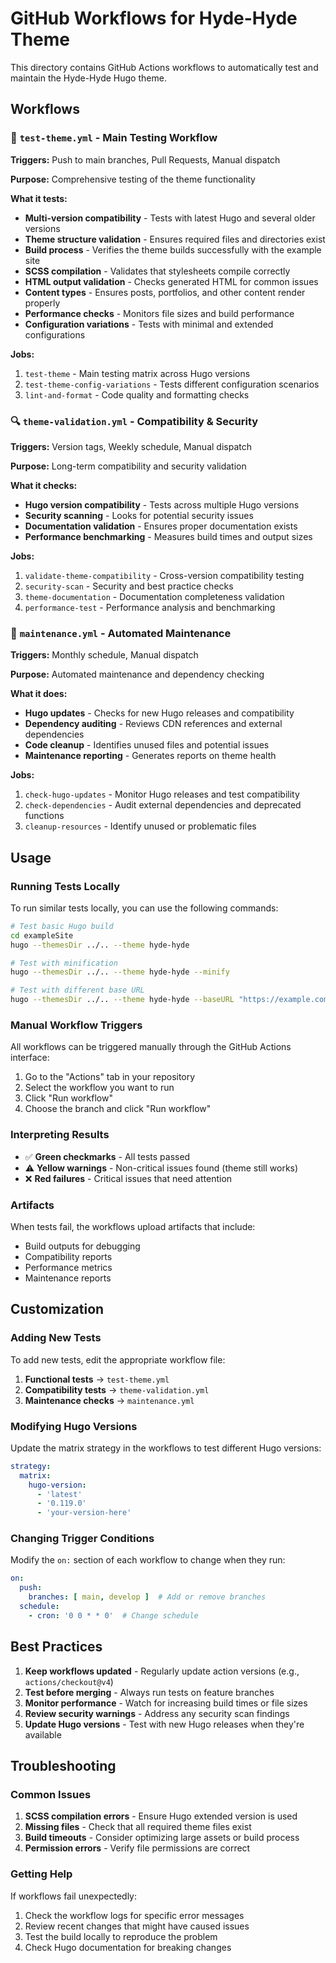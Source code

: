 # GitHub Workflows for Hyde-Hyde Theme

This directory contains GitHub Actions workflows to automatically test and maintain the Hyde-Hyde Hugo theme.

## Workflows

### 🧪 `test-theme.yml` - Main Testing Workflow

**Triggers:** Push to main branches, Pull Requests, Manual dispatch

**Purpose:** Comprehensive testing of the theme functionality

**What it tests:**
- **Multi-version compatibility** - Tests with latest Hugo and several older versions
- **Theme structure validation** - Ensures required files and directories exist
- **Build process** - Verifies the theme builds successfully with the example site
- **SCSS compilation** - Validates that stylesheets compile correctly
- **HTML output validation** - Checks generated HTML for common issues
- **Content types** - Ensures posts, portfolios, and other content render properly
- **Performance checks** - Monitors file sizes and build performance
- **Configuration variations** - Tests with minimal and extended configurations

**Jobs:**
1. `test-theme` - Main testing matrix across Hugo versions
2. `test-theme-config-variations` - Tests different configuration scenarios
3. `lint-and-format` - Code quality and formatting checks

### 🔍 `theme-validation.yml` - Compatibility & Security

**Triggers:** Version tags, Weekly schedule, Manual dispatch

**Purpose:** Long-term compatibility and security validation

**What it checks:**
- **Hugo version compatibility** - Tests across multiple Hugo versions
- **Security scanning** - Looks for potential security issues
- **Documentation validation** - Ensures proper documentation exists
- **Performance benchmarking** - Measures build times and output sizes

**Jobs:**
1. `validate-theme-compatibility` - Cross-version compatibility testing
2. `security-scan` - Security and best practice checks
3. `theme-documentation` - Documentation completeness validation
4. `performance-test` - Performance analysis and benchmarking

### 🔧 `maintenance.yml` - Automated Maintenance

**Triggers:** Monthly schedule, Manual dispatch

**Purpose:** Automated maintenance and dependency checking

**What it does:**
- **Hugo updates** - Checks for new Hugo releases and compatibility
- **Dependency auditing** - Reviews CDN references and external dependencies
- **Code cleanup** - Identifies unused files and potential issues
- **Maintenance reporting** - Generates reports on theme health

**Jobs:**
1. `check-hugo-updates` - Monitor Hugo releases and test compatibility
2. `check-dependencies` - Audit external dependencies and deprecated functions
3. `cleanup-resources` - Identify unused or problematic files

## Usage

### Running Tests Locally

To run similar tests locally, you can use the following commands:

```bash
# Test basic Hugo build
cd exampleSite
hugo --themesDir ../.. --theme hyde-hyde

# Test with minification
hugo --themesDir ../.. --theme hyde-hyde --minify

# Test with different base URL
hugo --themesDir ../.. --theme hyde-hyde --baseURL "https://example.com"
```

### Manual Workflow Triggers

All workflows can be triggered manually through the GitHub Actions interface:

1. Go to the "Actions" tab in your repository
2. Select the workflow you want to run
3. Click "Run workflow"
4. Choose the branch and click "Run workflow"

### Interpreting Results

- ✅ **Green checkmarks** - All tests passed
- ⚠️ **Yellow warnings** - Non-critical issues found (theme still works)
- ❌ **Red failures** - Critical issues that need attention

### Artifacts

When tests fail, the workflows upload artifacts that include:
- Build outputs for debugging
- Compatibility reports
- Performance metrics
- Maintenance reports

## Customization

### Adding New Tests

To add new tests, edit the appropriate workflow file:

1. **Functional tests** → `test-theme.yml`
2. **Compatibility tests** → `theme-validation.yml`
3. **Maintenance checks** → `maintenance.yml`

### Modifying Hugo Versions

Update the matrix strategy in the workflows to test different Hugo versions:

```yaml
strategy:
  matrix:
    hugo-version:
      - 'latest'
      - '0.119.0'
      - 'your-version-here'
```

### Changing Trigger Conditions

Modify the `on:` section of each workflow to change when they run:

```yaml
on:
  push:
    branches: [ main, develop ]  # Add or remove branches
  schedule:
    - cron: '0 0 * * 0'  # Change schedule
```

## Best Practices

1. **Keep workflows updated** - Regularly update action versions (e.g., `actions/checkout@v4`)
2. **Test before merging** - Always run tests on feature branches
3. **Monitor performance** - Watch for increasing build times or file sizes
4. **Review security warnings** - Address any security scan findings
5. **Update Hugo versions** - Test with new Hugo releases when they're available

## Troubleshooting

### Common Issues

1. **SCSS compilation errors** - Ensure Hugo extended version is used
2. **Missing files** - Check that all required theme files exist
3. **Build timeouts** - Consider optimizing large assets or build process
4. **Permission errors** - Verify file permissions are correct

### Getting Help

If workflows fail unexpectedly:

1. Check the workflow logs for specific error messages
2. Review recent changes that might have caused issues
3. Test the build locally to reproduce the problem
4. Check Hugo documentation for breaking changes
